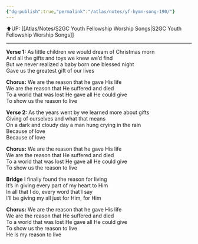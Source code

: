```yaml
---
{"dg-publish":true,"permalink":"/atlas/notes/yf-hymn-song-190/"}
---
```


⬆️UP: [[Atlas/Notes/S2GC Youth Fellowship Worship Songs\|S2GC Youth Fellowship Worship Songs]]

---

**Verse 1:**
As little children we would dream of Christmas morn  
And all the gifts and toys we knew we’d find  
But we never realized a baby born one blessed night  
Gave us the greatest gift of our lives  

**Chorus:**
We are the reason that he gave His life  
We are the reason that He suffered and died  
To a world that was lost He gave all He could give  
To show us the reason to live  

**Verse 2:**
As the years went by we learned more about gifts  
Giving of ourselves and what that means  
On a dark and cloudy day a man hung crying in the rain  
Because of love  
Because of love  

**Chorus:**
We are the reason that he gave His life  
We are the reason that He suffered and died  
To a world that was lost He gave all He could give  
To show us the reason to live  

**Bridge**
I finally found the reason for living  
It’s in giving every part of my heart to Him  
In all that I do, every word that I say  
I’ll be giving my all just for Him, for Him  

**Chorus:**
We are the reason that he gave His life  
We are the reason that He suffered and died  
To a world that was lost He gave all He could give  
To show us the reason to live  
He is my reason to live
